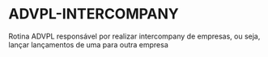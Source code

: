 # ADVPL-INTERCOMPANY
Rotina ADVPL responsável por realizar intercompany de empresas, ou seja, lançar lançamentos de uma para outra empresa
